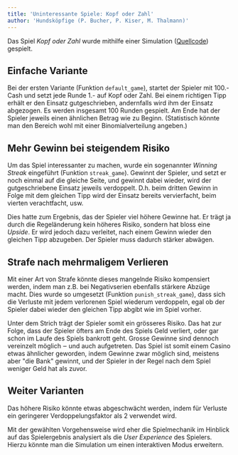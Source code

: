```yaml
---
title: 'Uninteressante Spiele: Kopf oder Zahl'
author: 'Hundsköpfige (P. Bucher, P. Kiser, M. Thalmann)'
---
```


Das Spiel _Kopf oder Zahl_ wurde mithilfe einer Simulation ([Quellcode](https://github.com/cynecophali/gamedes/blob/master/uninteressante-spiele/kopf-oder-zahl.py)) gespielt.

## Einfache Variante

Bei der ersten Variante (Funktion `default_game`), startet der Spieler mit 100.- Cash und setzt jede Runde 1.- auf Kopf oder Zahl. Bei einem richtigen Tipp erhält er den Einsatz gutgeschrieben, andernfalls wird ihm der Einsatz abgezogen. Es werden insgesamt 100 Runden gespielt. Am Ende hat der Spieler jeweils einen ähnlichen Betrag wie zu Beginn. (Statistisch könnte man den Bereich wohl mit einer Binomialverteilung angeben.)

## Mehr Gewinn bei steigendem Risiko

Um das Spiel interessanter zu machen, wurde ein sogenannter _Winning Streak_ eingeführt (Funktion `streak_game`). Gewinnt der Spieler, und setzt er noch einmal auf die gleiche Seite, und gewinnt dabei wieder, wird der gutgeschriebene Einsatz jeweils verdoppelt. D.h. beim dritten Gewinn in Folge mit dem gleichen Tipp wird der Einsatz bereits vervierfacht, beim vierten verachtfacht, usw.

Dies hatte zum Ergebnis, das der Spieler viel höhere Gewinne hat. Er trägt ja durch die Regeländerung kein höheres Risiko, sondern hat bloss eine _Upside_. Er wird jedoch dazu verleitet, nach einem Gewinn wieder den gleichen Tipp abzugeben. Der Spieler muss dadurch stärker abwägen.

## Strafe nach mehrmaligem Verlieren

Mit einer Art von Strafe könnte dieses mangelnde Risiko kompensiert werden, indem man z.B. bei Negativserien ebenfalls stärkere Abzüge macht. Dies wurde so umgesetzt (Funktion `punish_streak_game`), dass sich die Verluste mit jedem verlorenen Spiel wiederum verdoppeln, egal ob der Spieler dabei wieder den gleichen Tipp abgibt wie im Spiel vorher.

Unter dem Strich trägt der Spieler somit ein grösseres Risiko. Das hat zur Folge, dass der Spieler öfters am Ende des Spiels Geld verliert, oder gar schon im Laufe des Spiels bankrott geht. Grosse Gewinne sind dennoch vereinzelt möglich ‒ und auch aufgetreten. Das Spiel ist somit einem Casino etwas ähnlicher geworden, indem Gewinne zwar möglich sind, meistens aber "die Bank" gewinnt, und der Spieler in der Regel nach dem Spiel weniger Geld hat als zuvor.

## Weiter Varianten

Das höhere Risiko könnte etwas abgeschwächt werden, indem für Verluste ein geringerer Verdoppelungsfaktor als 2 verwendet wird.

Mit der gewählten Vorgehensweise wird eher die Spielmechanik im Hinblick auf das Spielergebnis analysiert als die _User Experience_ des Spielers. Hierzu könnte man die Simulation um einen interaktiven Modus erweitern.
